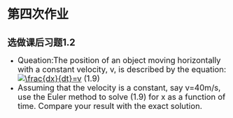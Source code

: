 # 第四次作业
## 选做课后习题1.2
* <font size=4>Queation:The position of an object moving horizontally with a constant velocity, v, is described by the equation:
    <a href="http://www.codecogs.com/eqnedit.php?latex=\frac{dx}{dt}=v" target="_blank"><img src="http://latex.codecogs.com/gif.latex?\frac{dx}{dt}=v" title="\frac{dx}{dt}=v" /></a> (1.9)
* Assuming that the velocity is a constant, say v=40m/s, use the Euler method to solve (1.9) for x as a function of time. Compare your result with the exact solution.</font>
